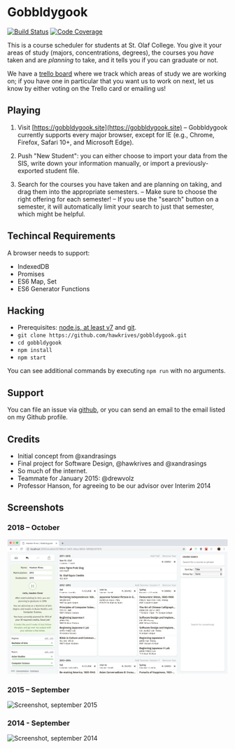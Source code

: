# Gobbldygook

[![Build Status](https://travis-ci.org/hawkrives/gobbldygook.svg?branch=master)](https://travis-ci.org/hawkrives/gobbldygook)
[![Code Coverage](https://coveralls.io/repos/hawkrives/gobbldygook/badge.svg?branch=master&service=github)](https://coveralls.io/github/hawkrives/gobbldygook?branch=master)

This is a course scheduler for students at St. Olaf College. You give it your areas of study (majors, concentrations, degrees), the courses you _have_ taken and are _planning_ to take, and it tells you if you can graduate or not.

We have a [trello board](https://trello.com/b/cviTwkre) where we track which areas of study we are working on; if you have one in particular that you want us to work on next, let us know by either voting on the Trello card or emailing us!

## Playing

1. Visit [https://gobbldygook.site](https://gobbldygook.site)
   – Gobbldygook currently supports every major browser, except for IE (e.g., Chrome, Firefox, Safari 10+, and Microsoft Edge).

2. Push "New Student": you can either choose to import your data from the SIS, write down your information manually, or import a previously-exported student file.

3. Search for the courses you have taken and are planning on taking, and drag them into the appropriate semesters.
   – Make sure to choose the right offering for each semester!
   – If you use the "search" button on a semester, it will automatically limit your search to just that semester, which might be helpful.

## Techincal Requirements

A browser needs to support:

- IndexedDB
- Promises
- ES6 Map, Set
- ES6 Generator Functions

## Hacking

- Prerequisites: [node.js, at least v7](https://nodejs.org) and [git](https://git-scm.com).
- `git clone https://github.com/hawkrives/gobbldygook.git`
- `cd gobbldygook`
- `npm install`
- `npm start`

You can see additional commands by executing `npm run` with no arguments.

## Support

You can file an issue via [github](https://github.com/hawkrives/gobbldygook/issues/), or you can send an email to the email listed on my Github profile.

## Credits

- Initial concept from @xandrasings
- Final project for Software Design, @hawkrives and @xandrasings
- So much of the internet.
- Teammate for January 2015: @drewvolz
- Professor Hanson, for agreeing to be our advisor over Interim 2014

## Screenshots

### 2018 – October

![Screenshot, october 2018](./screenshots/october-2018.png)

### 2015 – September

![Screenshot, september 2015](./screenshots/september-2015.png)

### 2014 - September

![Screenshot, september 2014](./screenshots/september-2014.png)

